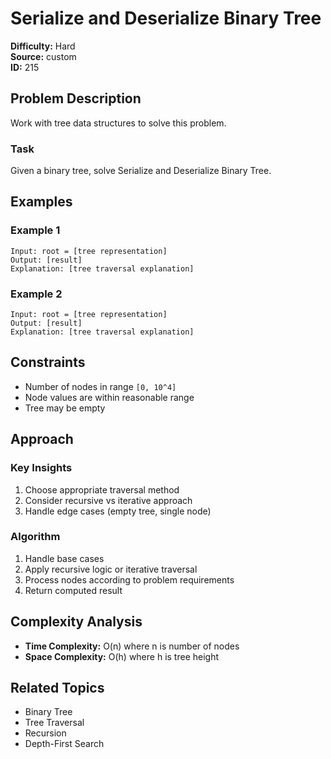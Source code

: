 # Serialize and Deserialize Binary Tree

**Difficulty:** Hard  
**Source:** custom  
**ID:** 215

## Problem Description

Work with tree data structures to solve this problem.

### Task

Given a binary tree, solve Serialize and Deserialize Binary Tree.

## Examples

### Example 1

```
Input: root = [tree representation]
Output: [result]
Explanation: [tree traversal explanation]
```

### Example 2

```
Input: root = [tree representation]
Output: [result]
Explanation: [tree traversal explanation]
```

## Constraints

- Number of nodes in range `[0, 10^4]`
- Node values are within reasonable range
- Tree may be empty

## Approach

### Key Insights

1. Choose appropriate traversal method
2. Consider recursive vs iterative approach
3. Handle edge cases (empty tree, single node)

### Algorithm

1. Handle base cases
2. Apply recursive logic or iterative traversal
3. Process nodes according to problem requirements
4. Return computed result

## Complexity Analysis

- **Time Complexity:** O(n) where n is number of nodes
- **Space Complexity:** O(h) where h is tree height

## Related Topics

- Binary Tree
- Tree Traversal
- Recursion
- Depth-First Search
